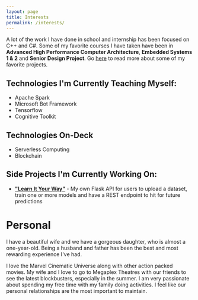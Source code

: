 ```yaml
---
layout: page
title: Interests
permalink: /interests/
---
```


A lot of the work I have done in school and internship has been focused on C++ and C#. Some of my favorite courses I have taken have been in **Advanced High Performance Computer Architecture**, **Embedded Systems 1 & 2** and **Senior Design Project**. Go [here](projects.md) to read more about some of my favorite projects.

## Technologies I'm Currently Teaching Myself:
- Apache Spark
- Microsoft Bot Framework
- Tensorflow
- Cognitive Toolkit

## Technologies On-Deck
- Serverless Computing
- Blockchain

## Side Projects I'm Currently Working On:
- [**"Learn It Your Way"**](https://github.com/tbarlow12/Learn-It-Your-Way) - My own Flask API for users to upload a dataset, train one or more models and have a REST endpoint to hit for future predictions

# Personal

I have a beautiful wife and we have a gorgeous daughter, who is almost a one-year-old. Being a husband and father has been the best and most rewarding experience I've had.

I love the Marvel Cinematic Universe along with other action packed movies. My wife and I love to go to Megaplex Theatres with our friends to see the latest blockbusters, especially in the summer. I am very passionate about spending my free time with my family doing activities. I feel like our personal relationships are the most important to maintain.

